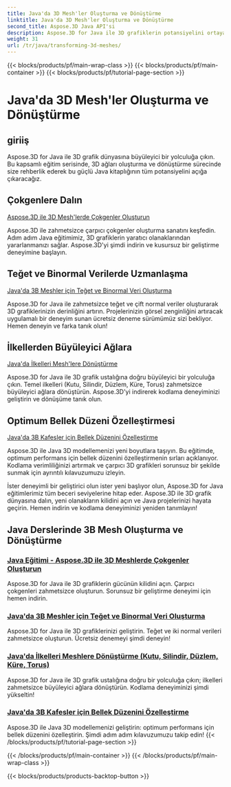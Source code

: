 ```yaml
---
title: Java'da 3D Mesh'ler Oluşturma ve Dönüştürme
linktitle: Java'da 3D Mesh'ler Oluşturma ve Dönüştürme
second_title: Aspose.3D Java API'si
description: Aspose.3D for Java ile 3D grafiklerin potansiyelini ortaya çıkarın. Ağları zahmetsizce oluşturun, dönüştürün ve optimize edin. Eğitimlerimizle kodlama deneyiminizi geliştirin.
weight: 31
url: /tr/java/transforming-3d-meshes/
---
```


{{< blocks/products/pf/main-wrap-class >}}
{{< blocks/products/pf/main-container >}}
{{< blocks/products/pf/tutorial-page-section >}}

# Java'da 3D Mesh'ler Oluşturma ve Dönüştürme


## giriiş

Aspose.3D for Java ile 3D grafik dünyasına büyüleyici bir yolculuğa çıkın. Bu kapsamlı eğitim serisinde, 3D ağları oluşturma ve dönüştürme sürecinde size rehberlik ederek bu güçlü Java kitaplığının tüm potansiyelini açığa çıkaracağız.

## Çokgenlere Dalın 
[Aspose.3D ile 3D Mesh'lerde Çokgenler Oluşturun](./create-polygons-in-meshes/)

Aspose.3D ile zahmetsizce çarpıcı çokgenler oluşturma sanatını keşfedin. Adım adım Java eğitimimiz, 3D grafiklerin yaratıcı olanaklarından yararlanmanızı sağlar. Aspose.3D'yi şimdi indirin ve kusursuz bir geliştirme deneyimine başlayın.

## Teğet ve Binormal Verilerde Uzmanlaşma
[Java'da 3B Meshler için Teğet ve Binormal Veri Oluşturma](./generate-tangent-binormal-data/)

Aspose.3D for Java ile zahmetsizce teğet ve çift normal veriler oluşturarak 3D grafiklerinizin derinliğini artırın. Projelerinizin görsel zenginliğini artıracak uygulamalı bir deneyim sunan ücretsiz deneme sürümümüz sizi bekliyor. Hemen deneyin ve farka tanık olun!

## İlkellerden Büyüleyici Ağlara 
[Java'da İlkelleri Mesh'lere Dönüştürme](./convert-primitives-to-meshes/)

Aspose.3D for Java ile 3D grafik ustalığına doğru büyüleyici bir yolculuğa çıkın. Temel ilkelleri (Kutu, Silindir, Düzlem, Küre, Torus) zahmetsizce büyüleyici ağlara dönüştürün. Aspose.3D'yi indirerek kodlama deneyiminizi geliştirin ve dönüşüme tanık olun.

## Optimum Bellek Düzeni Özelleştirmesi 
[Java'da 3B Kafesler için Bellek Düzenini Özelleştirme](./customize-mesh-memory-layout/)

Aspose.3D ile Java 3D modellemenizi yeni boyutlara taşıyın. Bu eğitimde, optimum performans için bellek düzenini özelleştirmenin sırları açıklanıyor. Kodlama verimliliğinizi artırmak ve çarpıcı 3D grafikleri sorunsuz bir şekilde sunmak için ayrıntılı kılavuzumuzu izleyin.

İster deneyimli bir geliştirici olun ister yeni başlıyor olun, Aspose.3D for Java eğitimlerimiz tüm beceri seviyelerine hitap eder. Aspose.3D ile 3D grafik dünyasına dalın, yeni olanakların kilidini açın ve Java projelerinizi hayata geçirin. Hemen indirin ve kodlama deneyiminizi yeniden tanımlayın!
## Java Derslerinde 3B Mesh Oluşturma ve Dönüştürme
### [Java Eğitimi - Aspose.3D ile 3D Meshlerde Çokgenler Oluşturun](./create-polygons-in-meshes/)
Aspose.3D for Java ile 3D grafiklerin gücünün kilidini açın. Çarpıcı çokgenleri zahmetsizce oluşturun. Sorunsuz bir geliştirme deneyimi için hemen indirin.
### [Java'da 3B Meshler için Teğet ve Binormal Veri Oluşturma](./generate-tangent-binormal-data/)
Aspose.3D for Java ile 3D grafiklerinizi geliştirin. Teğet ve iki normal verileri zahmetsizce oluşturun. Ücretsiz denemeyi şimdi deneyin!
### [Java'da İlkelleri Meshlere Dönüştürme (Kutu, Silindir, Düzlem, Küre, Torus)](./convert-primitives-to-meshes/)
Aspose.3D for Java ile 3D grafik ustalığına doğru bir yolculuğa çıkın; ilkelleri zahmetsizce büyüleyici ağlara dönüştürün. Kodlama deneyiminizi şimdi yükseltin!
### [Java'da 3B Kafesler için Bellek Düzenini Özelleştirme](./customize-mesh-memory-layout/)
Aspose.3D ile Java 3D modellemenizi geliştirin: optimum performans için bellek düzenini özelleştirin. Şimdi adım adım kılavuzumuzu takip edin!
{{< /blocks/products/pf/tutorial-page-section >}}

{{< /blocks/products/pf/main-container >}}
{{< /blocks/products/pf/main-wrap-class >}}

{{< blocks/products/products-backtop-button >}}
